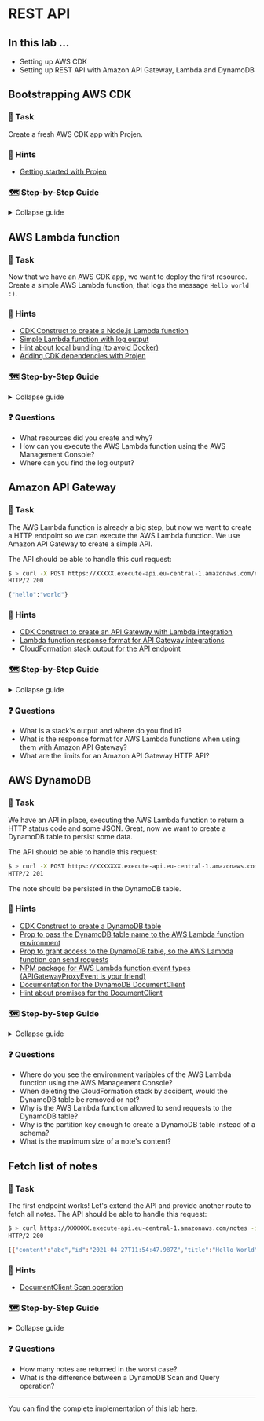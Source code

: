# REST API

## In this lab …

- Setting up AWS CDK
- Setting up REST API with Amazon API Gateway, Lambda and DynamoDB

## Bootstrapping AWS CDK

### 📝 Task

Create a fresh AWS CDK app with Projen.

### 🔎 Hints

- [Getting started with Projen](https://github.com/projen/projen#getting-started)

### 🗺  Step-by-Step Guide

<details>
<summary>Collapse guide</summary>

1. Create a new folder `notes-api`, so:
   ```bash
   mkdir notes-api
   ```
1. Step into into the folder, so:
   ```bash
   cd notes-api
   ```
1. Init AWS CDK with Projen:
   ```bash
   npx projen new awscdk-app-ts --package-manager 'NPM' --github false --no-git
   ```
1. Boostrap CDK for your account:
   ```bash
   npx cdk bootstrap
   ```
1. Deploy the CloudFormation stack:
   ```bash
   npm run deploy
   ```

</details>

## AWS Lambda function

### 📝 Task

Now that we have an AWS CDK app, we want to deploy the first resource. Create a simple AWS Lambda function, that logs the message `Hello world :)`.

### 🔎 Hints

- [CDK Construct to create a Node.js Lambda function](https://docs.aws.amazon.com/cdk/api/latest/docs/aws-lambda-nodejs-readme.html#nodejs-function)
- [Simple Lambda function with log output](https://docs.aws.amazon.com/lambda/latest/dg/nodejs-logging.html)
- [Hint about local bundling (to avoid Docker)](https://docs.aws.amazon.com/cdk/api/latest/docs/aws-lambda-nodejs-readme.html#local-bundling)
- [Adding CDK dependencies with Projen](https://github.com/projen/projen/blob/main/API.md#class-awscdktypescriptapp--)

### 🗺  Step-by-Step Guide

<details>
<summary>Collapse guide</summary>

1. Create a new file for the AWS lambda function:
   ```bash
   touch ./src/main.put-note.ts 
   ```
1. Add the following code to the file:
   ```typescript
   export const handler = async () => {
     console.log("Hello World :)");
   };
   ```
1. Update the `.projenrc.js` configuration:
  ```js
  const { AwsCdkTypeScriptApp, NodePackageManager } = require('projen');
  const project = new AwsCdkTypeScriptApp({
    cdkVersion: '1.95.2',
    defaultReleaseBranch: 'main',
    github: false,
    packageManager: NodePackageManager.NPM,
    cdkDependencies: [
      '@aws-cdk/aws-lambda-nodejs',
    ],
    // deps: [],                    /* Runtime dependencies of this module. */
    // description: undefined,      /* The description is just a string that helps people understand the purpose of the package. */
    devDeps: [
      'esbuild@0',
    ],
    // packageName: undefined,      /* The "name" in package.json. */
    // release: undefined,          /* Add release management to this project. */
  });
  project.synth();
  ```
1. Run `npm run projen` to install the new dependencies and re-generate the auto-generated files.
1. Update the CloudFormation stack, so `./src/main.ts`:
  ```typescript
  import { App, Construct, Stack, StackProps } from '@aws-cdk/core';
  import * as lambdaNodeJs from "@aws-cdk/aws-lambda-nodejs";

  export class MyStack extends Stack {
    constructor(scope: Construct, id: string, props: StackProps = {}) {
      super(scope, id, props);

      new lambdaNodeJs.NodejsFunction(this, "put-note");
    }
  }

  // for development, use account/region from cdk cli
  const devEnv = {
    account: process.env.CDK_DEFAULT_ACCOUNT,
    region: process.env.CDK_DEFAULT_REGION,
  };

  const app = new App();

  new MyStack(app, 'my-stack-dev', { env: devEnv });
  // new MyStack(app, 'my-stack-prod', { env: prodEnv });

  app.synth();
  ```
1. Deploy the latest changes: `npm run deploy`

</details>

### ❓ Questions

- What resources did you create and why?
- How can you execute the AWS Lambda function using the AWS Management Console?
- Where can you find the log output?

## Amazon API Gateway

### 📝 Task

The AWS Lambda function is already a big step, but now we want to create a HTTP endpoint so we can execute the AWS Lambda function. We use Amazon API Gateway to create a simple API.

The API should be able to handle this curl request:

```bash
$ > curl -X POST https://XXXXX.execute-api.eu-central-1.amazonaws.com/notes
HTTP/2 200

{"hello":"world"}
```

### 🔎 Hints

- [CDK Construct to create an API Gateway with Lambda integration](https://docs.aws.amazon.com/cdk/api/latest/docs/aws-apigatewayv2-readme.html#defining-http-apis)
- [Lambda function response format for API Gateway integrations](https://docs.aws.amazon.com/apigateway/latest/developerguide/http-api-develop-integrations-lambda.html#http-api-develop-integrations-lambda.response)
- [CloudFormation stack output for the API endpoint](https://docs.aws.amazon.com/cdk/api/latest/docs/core-readme.html#stack-outputs)

### 🗺  Step-by-Step Guide

<details>
<summary>Collapse guide</summary>

1. Extend the list of CDK dependencies in the `.projenrc.js` configuration:
   ```js
  const { AwsCdkTypeScriptApp, NodePackageManager } = require('projen');
  const project = new AwsCdkTypeScriptApp({
    // …
    cdkDependencies: [
      '@aws-cdk/aws-lambda-nodejs',
      '@aws-cdk/aws-apigatewayv2',
      '@aws-cdk/aws-apigatewayv2-integrations',
    ],
    // …
  });
  project.synth();
  ```
1. Run `npm run projen` to install the new dependencies and re-generate the auto-generated files.
1. Update the CloudFormation stack, so `./src/main.ts`:
   ```typescript
  import * as apigateway from '@aws-cdk/aws-apigatewayv2';
  import * as apigatewayIntegrations from '@aws-cdk/aws-apigatewayv2-integrations';
  import * as lambdaNodeJs from '@aws-cdk/aws-lambda-nodejs';
  import { App, Construct, Stack, StackProps, CfnOutput } from '@aws-cdk/core';

  export class MyStack extends Stack {
    constructor(scope: Construct, id: string, props: StackProps = {}) {
      super(scope, id, props);

      const putNote = new lambdaNodeJs.NodejsFunction(this, 'put-note');

      const putNoteIntegration = new apigatewayIntegrations.LambdaProxyIntegration({
        handler: putNote,
      });

      const httpApi = new apigateway.HttpApi(this, 'http-api');

      httpApi.addRoutes({
        path: '/notes',
        methods: [apigateway.HttpMethod.POST],
        integration: putNoteIntegration,
      });

      new CfnOutput(this, 'URL', { value: httpApi.apiEndpoint });
    }
  }

  // for development, use account/region from cdk cli
  const devEnv = {
    account: process.env.CDK_DEFAULT_ACCOUNT,
    region: process.env.CDK_DEFAULT_REGION,
  };

  const app = new App();

  new MyStack(app, 'my-stack-dev', { env: devEnv });
  // new MyStack(app, 'my-stack-prod', { env: prodEnv });

  app.synth();
  ```
1. Update the AWS Lambda function, so `./src/main.put-note.ts`:
   ```typescript
   export const handler = async () => {
     console.log('Hello World :)');

     return {
       statusCode: 200,
       body: JSON.stringify({ hello: 'world' }),
     };
   };
   ```
1. Deploy the latest changes:
   ```bash
   npm run deploy
   ```
1. Copy the endpoint URL from the output of the deployment and run the following request to send a HTTP request:
   ```bash
   curl -X POST https://XXXXX.execute-api.eu-central-1.amazonaws.com/notes
   ```

</details>

### ❓ Questions

- What is a stack's output and where do you find it?
- What is the response format for AWS Lambda functions when using them with Amazon API Gateway?
- What are the limits for an Amazon API Gateway HTTP API?

## AWS DynamoDB

### 📝 Task

We have an API in place, executing the AWS Lambda function to return a HTTP status code and some JSON. Great, now we want to create a DynamoDB table to persist some data.

The API should be able to handle this request:

```bash
$ > curl -X POST https://XXXXXXX.execute-api.eu-central-1.amazonaws.com/notes --data '{ "title": "Hello World", "content": "abc" }' -H 'Content-Type: application/json' -i
HTTP/2 201
```

The note should be persisted in the DynamoDB table.

### 🔎 Hints

- [CDK Construct to create a DynamoDB table](https://docs.aws.amazon.com/cdk/api/latest/docs/aws-dynamodb-readme.html)
- [Prop to pass the DynamoDB table name to the AWS Lambda function environment](https://docs.aws.amazon.com/cdk/api/latest/docs/@aws-cdk_aws-lambda-nodejs.NodejsFunction.html#environment)
- [Prop to grant access to the DynamoDB table, so the AWS Lambda function can send requests](https://docs.aws.amazon.com/cdk/api/latest/docs/@aws-cdk_aws-dynamodb.Table.html#grantgrantee-actions)
- [NPM package for AWS Lambda function event types (APIGatewayProxyEvent is your friend)](https://www.npmjs.com/package/@types/aws-lambda)
- [Documentation for the DynamoDB DocumentClient](https://docs.aws.amazon.com/AWSJavaScriptSDK/latest/AWS/DynamoDB/DocumentClient.html#put-property)
- [Hint about promises for the DocumentClient](https://docs.aws.amazon.com/sdk-for-javascript/v2/developer-guide/using-promises.html)

### 🗺  Step-by-Step Guide

<details>
<summary>Collapse guide</summary>

1. Extend the list of dependencies in the `.projenrc.js` configuration:
  ```js
  const { AwsCdkTypeScriptApp, NodePackageManager } = require('projen');
  const project = new AwsCdkTypeScriptApp({
    // …
    cdkDependencies: [
      '@aws-cdk/aws-lambda-nodejs',
      '@aws-cdk/aws-apigatewayv2',
      '@aws-cdk/aws-apigatewayv2-integrations',
      '@aws-cdk/aws-dynamodb',
    ],
    deps: [
      'aws-sdk',
    ],
    devDeps: [
      'esbuild@0',
      '@types/aws-lambda',
    ],
    // …
  });
  project.synth();
  ```
1. Run `npm run projen` to install the new dependencies and re-generate the auto-generated files.
1. Extend the CloudFormation stack, so `./src/main.ts`:
  ```typescript
  import * as apigateway from '@aws-cdk/aws-apigatewayv2';
  import * as apigatewayIntegrations from '@aws-cdk/aws-apigatewayv2-integrations';
  import * as dynamodb from '@aws-cdk/aws-dynamodb';
  import * as lambdaNodeJs from '@aws-cdk/aws-lambda-nodejs';
  import { App, Construct, Stack, StackProps, CfnOutput } from '@aws-cdk/core';

  export class MyStack extends Stack {
    constructor(scope: Construct, id: string, props: StackProps = {}) {
      super(scope, id, props);

      const notesTable = new dynamodb.Table(this, 'notes-table', {
        partitionKey: { name: 'id', type: dynamodb.AttributeType.STRING },
      });

      const putNote = new lambdaNodeJs.NodejsFunction(this, 'put-note', {
        environment: {
          TABLE_NAME: notesTable.tableName,
        },
      });

      notesTable.grant(putNote, 'dynamodb:PutItem');

      const putNoteIntegration = new apigatewayIntegrations.LambdaProxyIntegration({
        handler: putNote,
      });

      const httpApi = new apigateway.HttpApi(this, 'http-api');

      httpApi.addRoutes({
        path: '/notes',
        methods: [apigateway.HttpMethod.POST],
        integration: putNoteIntegration,
      });

      new CfnOutput(this, 'URL', { value: httpApi.apiEndpoint });
    }
  }

  // for development, use account/region from cdk cli
  const devEnv = {
    account: process.env.CDK_DEFAULT_ACCOUNT,
    region: process.env.CDK_DEFAULT_REGION,
  };

  const app = new App();

  new MyStack(app, 'my-stack-dev', { env: devEnv });
  // new MyStack(app, 'my-stack-prod', { env: prodEnv });

  app.synth();
  ```
1. Update the AWS Lambda function:
  ```typescript
   import * as AWS from 'aws-sdk';

   export const handler = async (event: AWSLambda.APIGatewayProxyEvent) => {
     const DB = new AWS.DynamoDB.DocumentClient();

     const body = JSON.parse(event.body || '{}');

     if (!body.title || !body.content) {
       return {
         statusCode: 400,
       };
     }

     await DB.put({
       Item: {
         id: new Date().toISOString(),
         title: body.title,
         content: body.content,
       },
       TableName: process.env.TABLE_NAME!,
     }).promise();

     return {
       statusCode: 201,
     };
   };
   ```
1. Deploy the latest changes:
   ```bash
   npm run deploy
   ```
1. Send a HTTP request with your endpoint url:
   ```bash
   curl -X POST https://XXXXXX.execute-api.eu-central-1.amazonaws.com/notes --data '{ "title": "Hello World", "content": "abc" }' -H 'Content-Type: application/json' -i
   ```
1. Ideally, your first note is stored in the DynamoDB table! 🎉

</details>

### ❓ Questions

- Where do you see the environment variables of the AWS Lambda function using the AWS Management Console?
- When deleting the CloudFormation stack by accident, would the DynamoDB table be removed or not?
- Why is the AWS Lambda function allowed to send requests to the DynamoDB table?
- Why is the partition key enough to create a DynamoDB table instead of a schema?
- What is the maximum size of a note's content?

## Fetch list of notes

### 📝 Task

The first endpoint works! Let's extend the API and provide another route to fetch all notes. The API should be able to handle this request:

```bash
$ > curl https://XXXXXX.execute-api.eu-central-1.amazonaws.com/notes -i
HTTP/2 200

[{"content":"abc","id":"2021-04-27T11:54:47.987Z","title":"Hello World"}]
```

### 🔎 Hints

- [DocumentClient Scan operation](https://docs.aws.amazon.com/AWSJavaScriptSDK/latest/AWS/DynamoDB/DocumentClient.html#scan-property)

### 🗺  Step-by-Step Guide

<details>
<summary>Collapse guide</summary>

1. Extend the CloudFormation stack, so `./src/main.ts` becomes:
  ```typescript
  import * as apigateway from '@aws-cdk/aws-apigatewayv2';
  import * as apigatewayIntegrations from '@aws-cdk/aws-apigatewayv2-integrations';
  import * as dynamodb from '@aws-cdk/aws-dynamodb';
  import * as lambdaNodeJs from '@aws-cdk/aws-lambda-nodejs';
  import { App, Construct, Stack, StackProps, CfnOutput } from '@aws-cdk/core';

  export class MyStack extends Stack {
    constructor(scope: Construct, id: string, props: StackProps = {}) {
      super(scope, id, props);

      const notesTable = new dynamodb.Table(this, 'notes-table', {
        partitionKey: { name: 'id', type: dynamodb.AttributeType.STRING },
      });

      const putNote = new lambdaNodeJs.NodejsFunction(this, 'put-note', {
        environment: {
          TABLE_NAME: notesTable.tableName,
        },
      });

      const listNotes = new lambdaNodeJs.NodejsFunction(this, 'list-notes', {
        environment: {
          TABLE_NAME: notesTable.tableName,
        },
      });

      notesTable.grant(putNote, 'dynamodb:PutItem');
      notesTable.grant(listNotes, 'dynamodb:Scan');

      const putNoteIntegration = new apigatewayIntegrations.LambdaProxyIntegration({
        handler: putNote,
      });

      const listNotesIntegration = new apigatewayIntegrations.LambdaProxyIntegration({
        handler: listNotes,
      });

      const httpApi = new apigateway.HttpApi(this, 'http-api');

      httpApi.addRoutes({
        path: '/notes',
        methods: [apigateway.HttpMethod.POST],
        integration: putNoteIntegration,
      });

      httpApi.addRoutes({
        path: '/notes',
        methods: [apigateway.HttpMethod.GET],
        integration: listNotesIntegration,
      });

      new CfnOutput(this, 'URL', { value: httpApi.apiEndpoint });
    }
  }

  // for development, use account/region from cdk cli
  const devEnv = {
    account: process.env.CDK_DEFAULT_ACCOUNT,
    region: process.env.CDK_DEFAULT_REGION,
  };

  const app = new App();

  new MyStack(app, 'my-stack-dev', { env: devEnv });
  // new MyStack(app, 'my-stack-prod', { env: prodEnv });

  app.synth();
  ```
1. Create a new file for the second AWS Lambda function:
   ```bash
   touch src/main.list-notes.ts
   ```
1. Add the following code to the file:
  ```typescript
  import * as AWS from 'aws-sdk';

  export const handler = async () => {
    const DB = new AWS.DynamoDB.DocumentClient();

    const response = await DB.scan({
      TableName: process.env.TABLE_NAME!,
    }).promise();

    return {
      statusCode: 200,
      body: JSON.stringify(response.Items),
    };
  };
  ```
1. Deploy the latest changes:
   ```bash
   npm run deploy
   ```
1. Run the following request with your endpoint URL:
   ```bash
   curl https://XXXXXX.execute-api.eu-central-1.amazonaws.com/notes
   ```

</details>

### ❓ Questions

- How many notes are returned in the worst case?
- What is the difference between a DynamoDB Scan and Query operation?

---

You can find the complete implementation of this lab [here](https://github.com/superluminar-io/serverless-workshop/tree/main/packages/lab1).
